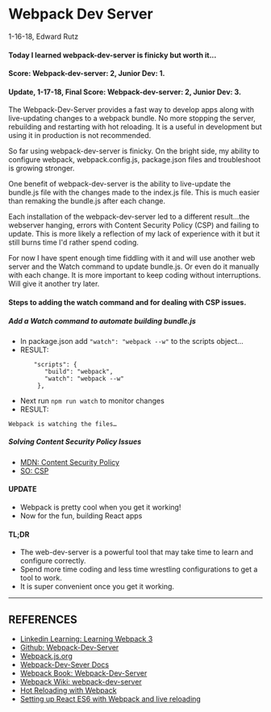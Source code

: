 # Webpack Dev Server

1-16-18, Edward Rutz

#### Today I learned webpack-dev-server is finicky but worth it...

#### Score:  Webpack-dev-server: 2, Junior Dev: 1.
#### Update, 1-17-18, Final Score: Webpack-dev-server: 2, Junior Dev: 3.

The Webpack-Dev-Server provides a fast way to develop apps along with live-updating changes to a webpack bundle. No more stopping the server, rebuilding and restarting with hot reloading. It is a useful in development but using it in production is not recommended.

So far using webpack-dev-server is finicky. On the bright side, my ability to configure webpack, webpack.config.js, package.json files and troubleshoot is growing stronger. 

One benefit of webpack-dev-server is the ability to live-update the bundle.js file with the changes made to the index.js file.  This is much easier than remaking the bundle.js after each change.

Each installation of the webpack-dev-server led to a different result...the webserver hanging, errors with Content Security Policy (CSP) and failing to update.  This is more likely a reflection of my lack of experience with it but it still burns time I'd rather spend coding.

For now I have spent enough time fiddling with it and will use another web server and the Watch command to update bundle.js. Or even do it manually with each change. It is more important to keep coding without interruptions.  Will give it another try later.

#### Steps to adding the watch command and for dealing with CSP issues.

##### Add a Watch command to automate building bundle.js
- In package.json add ```"watch": "webpack --w"``` to the scripts object...
- RESULT: 
```
       "scripts": {
          "build": "webpack",
          "watch": "webpack --w"
        },
```
- Next run ```npm run watch``` to monitor changes
- RESULT:
```
Webpack is watching the files…
```

##### Solving Content Security Policy Issues
- [MDN: Content Security Policy](https://developer.mozilla.org/en-US/docs/Web/HTTP/Headers/Content-Security-Policy/default-src)
- [SO: CSP](https://stackoverflow.com/questions/42401952/inline-style-error-with-content-security-policy-and-javascript#42402277)

#### UPDATE
- Webpack is pretty cool when you get it working!
- Now for the fun, building React apps


#### TL;DR

- The web-dev-server is a powerful tool that may take time to learn and configure correctly.
- Spend more time coding and less time wrestling configurations to get a tool to work.
- It is super convenient once you get it working.



------------------------------------

## REFERENCES
- [Linkedin Learning: Learning Webpack 3](https://www.linkedin.com/learning/learning-webpack-3/welcome)
- [Github: Webpack-Dev-Server](https://github.com/webpack/webpack-dev-server)
- [Webpack.js.org](https://webpack.js.org/configuration/dev-server/)
- [Webpack-Dev-Sever Docs](https://github.com/webpack/docs/wiki/webpack-dev-server)
- [Webpack Book: Webpack-Dev-Server](https://survivejs.com/webpack/developing/webpack-dev-server/)
- [Webpack Wiki: webpack-dev-server](https://github.com/webpack/docs/wiki/webpack-dev-server)
- [Hot Reloading with Webpack](https://shellmonger.com/2016/02/02/automatic-builds-with-webpack/)
- [Setting up React ES6 with Webpack and live reloading](https://www.bravedigital.com/setting-react-es6-webpack-live-reloading/)








